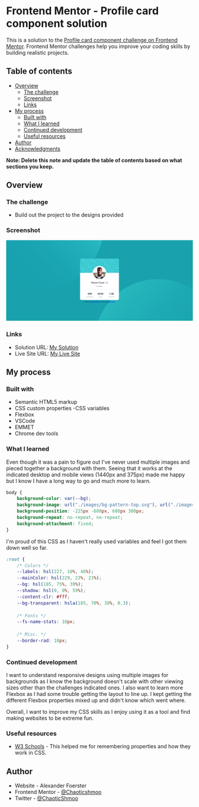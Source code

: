 # Frontend Mentor - Profile card component solution

This is a solution to the [Profile card component challenge on Frontend Mentor](https://www.frontendmentor.io/challenges/profile-card-component-cfArpWshJ). Frontend Mentor challenges help you improve your coding skills by building realistic projects. 

## Table of contents

- [Overview](#overview)
  - [The challenge](#the-challenge)
  - [Screenshot](#screenshot)
  - [Links](#links)
- [My process](#my-process)
  - [Built with](#built-with)
  - [What I learned](#what-i-learned)
  - [Continued development](#continued-development)
  - [Useful resources](#useful-resources)
- [Author](#author)
- [Acknowledgments](#acknowledgments)

**Note: Delete this note and update the table of contents based on what sections you keep.**

## Overview

### The challenge

- Build out the project to the designs provided

### Screenshot

![Screenshot](./images/Screenshot.png)

### Links

- Solution URL: [My Solution](https://github.com/Chaoticshmoo/profileCardComponent)
- Live Site URL: [My Live Site](https://chaoticshmoo.github.io/profileCardComponent/)

## My process

### Built with

- Semantic HTML5 markup
- CSS custom properties
-CSS variables
- Flexbox
- VSCode
- EMMET
- Chrome dev tools

### What I learned

Even though it was a pain to figure out I've never used multiple images and pieced together a background with them. Seeing that it works at the indicated desktop and mobile views (1440px and 375px) made me happy but I know I have a long way to go and much more to learn. 
```css
body {
    background-color: var(--bg);
    background-image: url("./images/bg-pattern-top.svg"), url("./images/bg-pattern-bottom.svg");
    background-position: -225px -600px, 680px 300px;
    background-repeat: no-repeat, no-repeat;
    background-attachment: fixed;
}
```
I'm proud of this CSS as I haven't really used variables and feel I got them down well so far. 
```css
:root {
    /* Colors */
    --labels: hsl(227, 10%, 46%);
    --mainColor: hsl(229, 23%, 23%);
    --bg: hsl(185, 75%, 39%);
    --shadow: hsl(0, 0%, 59%);
    --content-clr: #fff;
    --bg-transparent: hsla(185, 70%, 38%, 0.3);

    /* Fonts */
    --fs-name-stats: 18px;
    
    /* Misc. */
    --border-rad: 10px;
}
```

### Continued development

I want to understand responsive designs using multiple images for backgrounds as I know the background doesn't scale with other viewing sizes other than the challenges indicated ones. I also want to learn more Flexbox as I had some trouble getting the layout to line up. I kept getting the different Flexbox properties mixed up and didn't know which went where. 

Overall, I want to improve my CSS skills as I enjoy using it as a tool and find making websites to be extreme fun. 

### Useful resources

- [W3 Schools](https://www.w3schools.com/) - This helped me for remembering properties and how they work in CSS. 


## Author

- Website - Alexander Foerster
- Frontend Mentor - [@Chaoticshmoo](https://www.frontendmentor.io/profile/Chaoticshmoo)
- Twitter - [@ChaoticShmoo](https://www.twitter.com/ChaoticShmoo)

